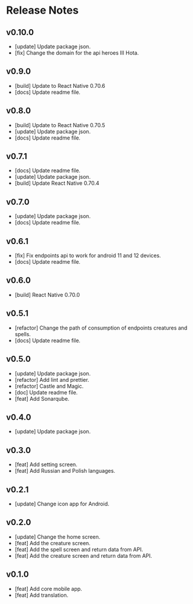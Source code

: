 
# Release Notes

## v0.10.0

- [update] Update package json.
- [fix] Change the domain for the api heroes III Hota.

## v0.9.0

- [build] Update to React Native 0.70.6
- [docs] Update readme file.

## v0.8.0

- [build] Update to React Native 0.70.5
- [update] Update package json.
- [docs] Update readme file.

## v0.7.1

- [docs] Update readme file.
- [update] Update package json.
- [build] Update React Native 0.70.4

## v0.7.0

- [update] Update package json.
- [docs] Update readme file.

## v0.6.1

- [fix] Fix endpoints api to work for android 11 and 12 devices.
- [docs] Update readme file.

## v0.6.0

- [build] React Native 0.70.0

## v0.5.1

- [refactor] Change the path of consumption of endpoints creatures and spells.
- [docs] Update readme file.

## v0.5.0

- [update] Update package json.
- [refactor] Add lint and prettier.
- [refactor] Castle and Magic.
- [doc] Update readme file.
- [feat] Add Sonarqube.

## v0.4.0

- [update] Update package json.

## v0.3.0

- [feat] Add setting screen.
- [feat] Add Russian and Polish languages.

## v0.2.1

- [update] Change icon app for Android.

## v0.2.0

- [update] Change the home screen.
- [feat] Add the creature screen.
- [feat] Add the spell screen and return data from API.
- [feat] Add the creature screen and return data from API.

## v0.1.0

- [feat] Add core mobile app.
- [feat] Add translation.
